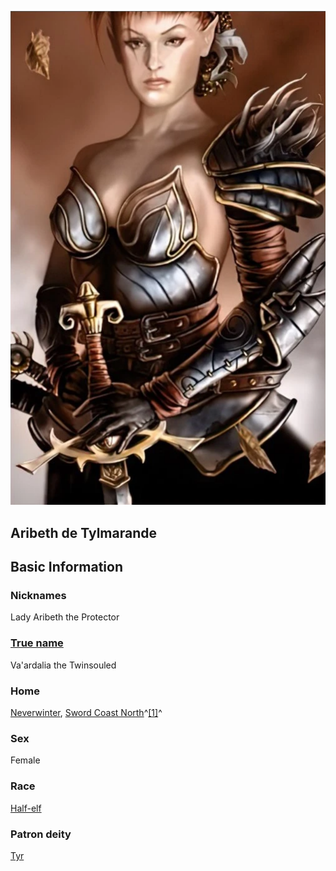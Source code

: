 ![1678545340395](image/ladyaribethdetylmarande/1678545340395.png)


## Aribeth de Tylmarande

## Basic Information

### Nicknames

Lady Aribeth the Protector

### [True name](https://forgottenrealms.fandom.com/wiki/True_name)

Va'ardalia the Twinsouled

### Home

[Neverwinter](https://forgottenrealms.fandom.com/wiki/Neverwinter "Neverwinter"), [Sword Coast North](https://forgottenrealms.fandom.com/wiki/Sword_Coast_North "Sword Coast North")^[[1]](https://forgottenrealms.fandom.com/wiki/Aribeth_de_Tylmarande#cite_note-NWN-1)^

### Sex

Female

### Race

[Half-elf](https://forgottenrealms.fandom.com/wiki/Half-elf "Half-elf")

### Patron deity

[Tyr](https://forgottenrealms.fandom.com/wiki/Tyr "Tyr")
